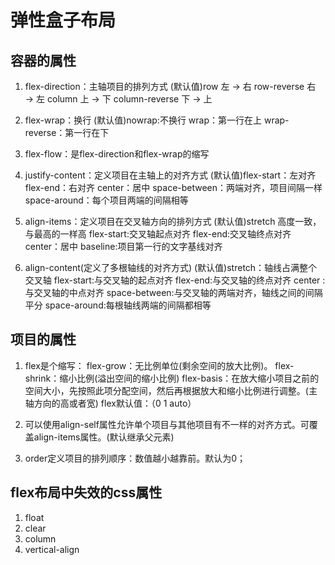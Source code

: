 # 弹性盒子布局

## 容器的属性

1. flex-direction：主轴项目的排列方式
    (默认值)row 左 → 右             row-reverse 右 → 左
    column 上 → 下          column-reverse 下 → 上

2. flex-wrap：换行
    (默认值)nowrap:不换行           wrap：第一行在上
    wrap-reverse：第一行在下

3. flex-flow：是flex-direction和flex-wrap的缩写

4. justify-content：定义项目在主轴上的对齐方式
    (默认值)flex-start：左对齐          flex-end：右对齐
    center：居中            space-between：两端对齐，项目间隔一样
    space-around：每个项目两端的间隔相等

5. align-items：定义项目在交叉轴方向的排列方式
    (默认值)stretch 高度一致，与最高的一样高
    flex-start:交叉轴起点对齐
    flex-end:交叉轴终点对齐
    center：居中
    baseline:项目第一行的文字基线对齐

6. align-content(定义了多根轴线的对齐方式)
    (默认值)stretch：轴线占满整个交叉轴
    flex-start:与交叉轴的起点对齐
    flex-end:与交叉轴的终点对齐
    center : 与交叉轴的中点对齐
    space-between:与交叉轴的两端对齐，轴线之间的间隔平分
    space-around:每根轴线两端的间隔都相等

## 项目的属性

1. flex是个缩写：
    flex-grow：无比例单位(剩余空间的放大比例)。
    flex-shrink：缩小比例(溢出空间的缩小比例)
    flex-basis：在放大缩小项目之前的空间大小，先按照此项分配空间，然后再根据放大和缩小比例进行调整。(主轴方向的高或者宽)
    flex默认值：（0 1 auto）

2. 可以使用align-self属性允许单个项目与其他项目有不一样的对齐方式。可覆盖align-items属性。(默认继承父元素)

3. order定义项目的排列顺序：数值越小越靠前。默认为0；

## flex布局中失效的css属性

1. float
2. clear
3. column
4. vertical-align
